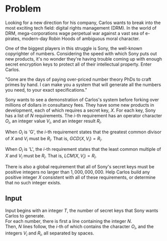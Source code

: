 # Problem

Looking for a new direction for his company, Carlos wants to break into the most exciting tech field: digital rights management (DRM). In the world of DRM, mega-corporations wage perpetual war against a vast sea of e-pirates, modern-day Robin Hoods of ambiguous moral character.

One of the biggest players in this struggle is Sony, the well-known copyrighter of numbers. Considering the speed with which Sony puts out new products, it's no wonder they're having trouble coming up with enough secret encryption keys to protect all of their intellectual property. Enter Carlos.

"Gone are the days of paying over-priced number theory PhDs to craft primes by hand. I can make you a system that will generate all the numbers you need, to your exact specifications."

Sony wants to see a demonstration of Carlos's system before forking over millions of dollars in consultancy fees. They have some new products in development, each of which requires a secret key, $X$. For each key, Sony has a list of $N$ requirements. The $i$-th requirement has an operator character $O_i$, an integer value $V_i$, and an integer result $R_i$.

When $O_i$ is 'G', the $i$-th requirement states that the greatest common divisor of $X$ and $V_i$ must be $R_i$. That is, $GCD(X, V_i) = R_i$.

When $O_i$ is 'L', the $i$-th requirement states that the least common multiple of $X$ and $V_i$ must be $R_i$. That is, $LCM(X, V_i) = R_i$.

There is also a global requirement that all of Sony's secret keys must be positive integers no larger than $1,000,000,000$. Help Carlos build any positive integer $X$ consistent with all of these requirements, or determine that no such integer exists.

## Input

Input begins with an integer $T$, the number of secret keys that Sony wants Carlos to generate.  
For each number, there is first a line containing the integer $N$.  
Then, $N$ lines follow, the $i$-th of which contains the character $O_i$, and the integers $V_i$ and $R_i$, all separated by spaces.
